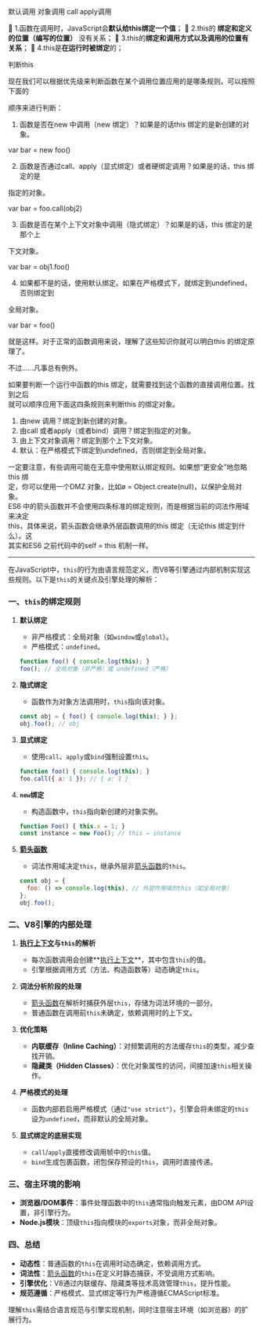 默认调用
对象调用
call apply调用



 1.函数在调用时，JavaScript会**默认给this绑定一个值**； 
 2.this的 **绑定和定义的位置（编写的位置）** 没有关系；
 3.this的**绑定和调用方式以及调用的位置有关系**； 
 4.this是**在运行时被绑定**的；


判断this

现在我们可以根据优先级来判断函数在某个调用位置应用的是哪条规则。可以按照下面的

顺序来进行判断：

1. 函数是否在new 中调用（new 绑定）？如果是的话this 绑定的是新创建的对象。

var bar = new foo()

2. 函数是否通过call、apply（显式绑定）或者硬绑定调用？如果是的话，this 绑定的是

指定的对象。

var bar = foo.call(obj2)

3. 函数是否在某个上下文对象中调用（隐式绑定）？如果是的话，this 绑定的是那个上

下文对象。

var bar = obj1.foo()

4. 如果都不是的话，使用默认绑定。如果在严格模式下，就绑定到undefined，否则绑定到

全局对象。

var bar = foo()

就是这样。对于正常的函数调用来说，理解了这些知识你就可以明白this 的绑定原理了。

不过......凡事总有例外。


如果要判断一个运行中函数的this 绑定，就需要找到这个函数的直接调用位置。找到之后  
就可以顺序应用下面这四条规则来判断this 的绑定对象。  
1. 由new 调用？绑定到新创建的对象。  
2. 由call 或者apply（或者bind）调用？绑定到指定的对象。  
3. 由上下文对象调用？绑定到那个上下文对象。  
4. 默认：在严格模式下绑定到undefined，否则绑定到全局对象。  

一定要注意，有些调用可能在无意中使用默认绑定规则。如果想“更安全”地忽略this 绑  
定，你可以使用一个DMZ 对象，比如ø = Object.create(null)，以保护全局对象。  
ES6 中的箭头函数并不会使用四条标准的绑定规则，而是根据当前的词法作用域来决定  
this，具体来说，箭头函数会继承外层函数调用的this 绑定（无论this 绑定到什么）。这  
其实和ES6 之前代码中的self = this 机制一样。

---


在JavaScript中，`this`的行为由语言规范定义，而V8等引擎通过内部机制实现这些规则。以下是`this`的关键点及引擎处理的解析：

### 一、`this`的绑定规则
1. **默认绑定**  
   - 非严格模式：全局对象（如`window`或`global`）。
   - 严格模式：`undefined`。
   ```javascript
   function foo() { console.log(this); }
   foo(); // 全局对象（非严格）或 undefined（严格）
   ```

2. **隐式绑定**  
   - 函数作为对象方法调用时，`this`指向该对象。
   ```javascript
   const obj = { foo() { console.log(this); } };
   obj.foo(); // obj
   ```

3. **显式绑定**  
   - 使用`call`、`apply`或`bind`强制设置`this`。
   ```javascript
   function foo() { console.log(this); }
   foo.call({ a: 1 }); // { a: 1 }
   ```

4. **`new`绑定**  
   - 构造函数中，`this`指向新创建的对象实例。
   ```javascript
   function Foo() { this.x = 1; }
   const instance = new Foo(); // this → instance
   ```

5. **[箭头函数](00-前端/00-核心/JavaScript/核心概念/基础语法/函数/箭头函数.md)**  
   - 词法作用域决定`this`，继承外层非[箭头函数](00-前端/00-核心/JavaScript/核心概念/基础语法/函数/箭头函数.md)的`this`。
   ```javascript
   const obj = {
     foo: () => console.log(this), // 外层作用域的this（如全局对象）
   };
   obj.foo();
   ```

### 二、V8引擎的内部处理
1. **[执行上下文](00-前端/00-核心/JavaScript/核心概念/执行模型/执行上下文.md)与`this`的解析**  
   - 每次函数调用会创建**[执行上下文](00-前端/00-核心/JavaScript/核心概念/执行模型/执行上下文.md)**，其中包含`this`的值。
   - 引擎根据调用方式（方法、构造函数等）动态确定`this`。

2. **词法分析阶段的处理**  
   - [箭头函数](00-前端/00-核心/JavaScript/核心概念/基础语法/函数/箭头函数.md)在解析时捕获外层`this`，存储为词法环境的一部分。
   - 普通函数在调用前`this`未确定，依赖调用时的上下文。

3. **优化策略**  
   - **内联缓存（Inline Caching）**：对频繁调用的方法缓存`this`的类型，减少查找开销。
   - **隐藏类（Hidden Classes）**：优化对象属性的访问，间接加速`this`相关操作。

4. **严格模式的处理**  
   - 函数内部若启用严格模式（通过`"use strict"`），引擎会将未绑定的`this`设为`undefined`，而非默认的全局对象。

5. **显式绑定的底层实现**  
   - `call`/`apply`直接修改调用帧中的`this`值。
   - `bind`生成包裹函数，闭包保存预设的`this`，调用时直接传递。

### 三、宿主环境的影响
- **浏览器/DOM事件**：事件处理函数中的`this`通常指向触发元素，由DOM API设置，非引擎行为。
- **Node.js模块**：顶级`this`指向模块的`exports`对象，而非全局对象。

### 四、总结
- **动态性**：普通函数的`this`在调用时动态确定，依赖调用方式。
- **词法性**：[箭头函数](00-前端/00-核心/JavaScript/核心概念/基础语法/函数/箭头函数.md)的`this`在定义时静态捕获，不受调用方式影响。
- **引擎优化**：V8通过内联缓存、隐藏类等技术高效管理`this`，提升性能。
- **规范遵循**：严格模式、显式绑定等行为严格遵循ECMAScript标准。

理解`this`需结合语言规范与引擎实现机制，同时注意宿主环境（如浏览器）的扩展行为。
